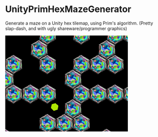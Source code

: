 # UnityPrimHexMazeGenerator

Generate a maze on a Unity hex tilemap, using Prim's algorithm.   (Pretty slap-dash, and with ugly shareware/programmer graphics)

![in acction](preview_img.gif)
